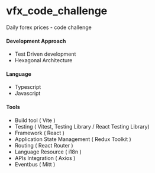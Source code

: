 # vfx_code_challenge
Daily forex prices - code challenge

#### Development Approach
- Test Driven development
- Hexagonal Architecture

#### Language
- Typescript
- Javascript

#### Tools
- Build tool ( Vite )
- Testing ( Vitest, Testing Library / React Testing Library)
- Framework ( React )
- Application State Management ( Redux Toolkit )
- Routing ( React Router )
- Language Resource ( i18n )
- APIs Integration ( Axios )
- Eventbus ( Mitt )